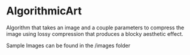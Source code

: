 # AlgorithmicArt
Algorithm that takes an image and a couple parameters to compress the image using lossy compression that produces a blocky aesthetic effect.

Sample Images can be found in the /images folder
